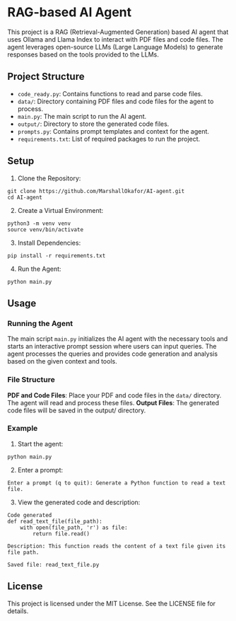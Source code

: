 # RAG-based AI Agent
This project is a RAG (Retrieval-Augmented Generation) based AI agent that uses Ollama and Llama Index to interact with PDF files and code files. The agent leverages open-source LLMs (Large Language Models) to generate responses based on the tools provided to the LLMs.

## Project Structure
- `code_ready.py`: Contains functions to read and parse code files.
- `data/`: Directory containing PDF files and code files for the agent to process.
- `main.py`: The main script to run the AI agent.
- `output/`: Directory to store the generated code files.
- `prompts.py`: Contains prompt templates and context for the agent.
- `requirements.txt`: List of required packages to run the project.

## Setup
1. Clone the Repository:  
```
git clone https://github.com/MarshallOkafor/AI-agent.git
cd AI-agent
```
2. Create a Virtual Environment:  
```
python3 -m venv venv
source venv/bin/activate
```
3. Install Dependencies:
```
pip install -r requirements.txt
```
4. Run the Agent:
```
python main.py
```

## Usage
### Running the Agent
The main script `main.py` initializes the AI agent with the necessary tools and starts an interactive prompt session where users can input queries. The agent processes the queries and provides code generation and analysis based on the given context and tools.

### File Structure
**PDF and Code Files**: Place your PDF and code files in the `data/` directory. The agent will read and process these files.
**Output Files**: The generated code files will be saved in the output/ directory.

### Example
1. Start the agent:
```
python main.py
```
2. Enter a prompt:
```
Enter a prompt (q to quit): Generate a Python function to read a text file.
```
3. View the generated code and description:
```
Code generated
def read_text_file(file_path):
    with open(file_path, 'r') as file:
        return file.read()

Description: This function reads the content of a text file given its file path.

Saved file: read_text_file.py
```
## License
This project is licensed under the MIT License. See the LICENSE file for details.
